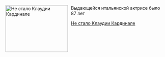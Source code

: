 <!--2025-09-24 11:46:41-->
<div class="yb">
  <div class="rss kino_kino"><a href="https://www.kino-teatr.ru/kino/news/y2025/9-24/39078/" title="Не стало Клаудии Кардинале"><img src="https://www.kino-teatr.ru/news/8/7/39078/poster.jpg" width="196" height="147" align="left" hspace="5" style="margin: 0px 10px 0px 5px" alt="Не стало Клаудии Кардинале"/></a>Выдающейся итальянской актрисе было 87 лет <p class="titl"><a href="https://www.kino-teatr.ru/kino/news/y2025/9-24/39078/">Не стало Клаудии Кардинале</a></p></div>
</div>
